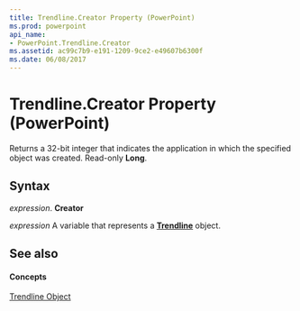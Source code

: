 ```yaml
---
title: Trendline.Creator Property (PowerPoint)
ms.prod: powerpoint
api_name:
- PowerPoint.Trendline.Creator
ms.assetid: ac99c7b9-e191-1209-9ce2-e49607b6300f
ms.date: 06/08/2017
---
```



# Trendline.Creator Property (PowerPoint)

Returns a 32-bit integer that indicates the application in which the specified object was created. Read-only  **Long**.


## Syntax

 _expression_. **Creator**

 _expression_ A variable that represents a **[Trendline](PowerPoint.Trendline.md)** object.


## See also


#### Concepts


[Trendline Object](PowerPoint.Trendline.md)

